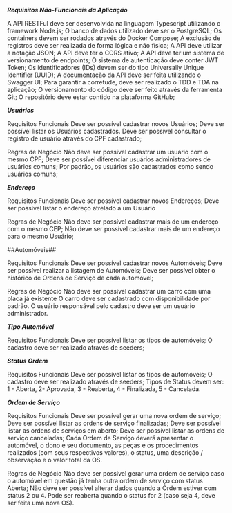 ***Requisitos Não-Funcionais da Aplicação***

A API RESTFul deve ser desenvolvida na linguagem Typescript utilizando o framework Node.js;
O banco de dados utilizado deve ser o PostgreSQL;
Os containers devem ser rodados através do Docker Compose;
A exclusão de registros deve ser realizada de forma lógica e não física;
A API deve utilizar a notação JSON;
A API deve ter o CORS ativo;
A API deve ter um sistema de versionamento de endpoints;
O sistema de autenticação deve conter JWT Token;
Os identificadores (IDs) devem ser do tipo Universally Unique Identifier (UUID);
A documentação da API deve ser feita utilizando o Swagger UI;
Para garantir a corretude, deve ser realizado o TDD e TDA na aplicação;
O versionamento do código deve ser feito através da ferramenta Git;
O repositório deve estar contido na plataforma GitHub;

***Usuários***

Requisitos Funcionais
Deve ser possível cadastrar novos Usuários;
Deve ser possível listar os Usuários cadastrados.
Deve ser possível consultar o registro de usuário através do CPF cadastrado;

Regras de Negócio
Não deve ser possível cadastrar um usuário com o mesmo CPF;
Deve ser possível diferenciar usuários administradores de usuários comuns;
Por padrão, os usuários são cadastrados como sendo usuários comuns;

***Endereço***

Requisitos Funcionais
Deve ser possível cadastrar novos Endereços;
Deve ser possível listar o endereço atrelado a um Usuário


Regras de Negócio
Não deve ser possível cadastrar mais de um endereço com o mesmo CEP;
Não deve ser possível cadastrar mais de um endereço para o mesmo Usuário;

##Automóveis##

Requisitos Funcionais
Deve ser possível cadastrar novos Automóveis;
Deve ser possível realizar a listagem de Automóveis;
Deve ser possível obter o histórico de Ordens de Serviço de cada automóvel;


Regras de Negócio
Não deve ser possível cadastrar um carro com uma placa já existente
O carro deve ser cadastrado com disponibilidade por padrão. 
O usuário responsável pelo cadastro deve ser um usuário administrador.


***Tipo Automóvel***

Requisitos Funcionais
Deve ser possível listar os tipos de automóveis;
O cadastro deve ser realizado através de seeders;


***Status Ordem***

Requisitos Funcionais
Deve ser possível listar os tipos de automóveis;
O cadastro deve ser realizado através de seeders;
Tipos de Status devem ser: 1 - Aberta, 2- Aprovada, 3 - Reaberta, 4 - Finalizada, 5 - Cancelada.


***Ordem de Serviço***

Requisitos Funcionais
Deve ser possível gerar uma nova ordem de serviço;
Deve ser possível listar as ordens de serviço finalizadas;
Deve ser possível listar as ordens de serviços em aberto;
Deve ser possível listar as ordens de serviço canceladas;
Cada Ordem de Serviço deverá apresentar o automóvel, o dono e seu documento, as peças e os procedimentos realizados (com seus respectivos valores), o status, uma descrição / observação e o valor total da OS. 

Regras de Negócio
Não deve ser possível gerar uma ordem de serviço caso o automóvel em questão já tenha outra ordem de serviço com status Aberta;
Não deve ser possível alterar dados quando a Ordem estiver com status 2 ou 4. Pode ser reaberta quando o status for 2 (caso seja 4, deve ser feita uma nova OS).
